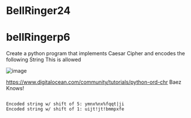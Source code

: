 # BellRinger24

# bellRingerp6
Create a python program that implements Caesar Cipher and encodes the following String
This is allowed

![image](https://github.com/user-attachments/assets/681f1046-b040-4cf8-8e0c-320720ed38a7)

https://www.digitalocean.com/community/tutorials/python-ord-chr
Baez Knows!
```

Encoded string w/ shift of 5: ymnx%nx%fqqt|ji
Encoded string w/ shift of 1: uijt!jt!bmmpxfe

```
